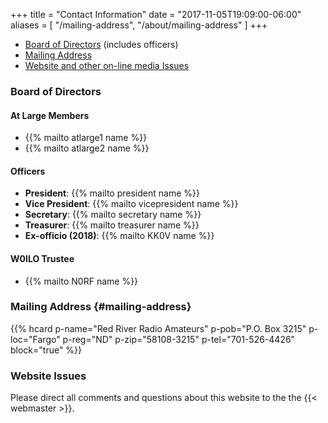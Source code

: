 +++
title = "Contact Information"
date = "2017-11-05T19:09:00-06:00"
aliases = [ "/mailing-address", "/about/mailing-address" ]
+++
* [Board of Directors](#board-of-directors) (includes officers)
* [Mailing Address](#mailing-address)
* [Website and other on-line media Issues](#website-issues)

### Board of Directors

#### At Large Members

* {{% mailto atlarge1 name %}}
* {{% mailto atlarge2 name %}}

#### Officers

* **President**: {{% mailto president name %}}
* **Vice President**: {{% mailto vicepresident name %}}
* **Secretary**: {{% mailto secretary name %}}
* **Treasurer**: {{% mailto treasurer name %}}
* **Ex-officio (2018)**: {{% mailto KK0V name %}}

#### W0ILO Trustee

* {{% mailto N0RF name %}}

### Mailing Address {#mailing-address}

{{% hcard p-name="Red River Radio Amateurs" p-pob="P.O. Box 3215" p-loc="Fargo" p-reg="ND" p-zip="58108-3215" p-tel="701-526-4426" block="true" %}}

### Website Issues

Please direct all comments and questions about this website to the the
{{< webmaster >}}.
